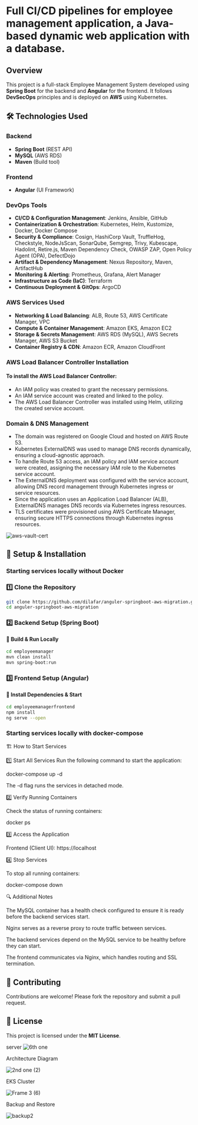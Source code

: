 # Full CI/CD pipelines for employee management application, a Java-based dynamic web application with a database.

## Overview

This project is a full-stack Employee Management System developed using **Spring Boot** for the backend and **Angular** for the frontend. It follows **DevSecOps** principles and is deployed on **AWS** using Kubernetes.

## 🛠 Technologies Used

### Backend

- **Spring Boot** (REST API)
- **MySQL** (AWS RDS)
- **Maven** (Build tool)

### Frontend

- **Angular** (UI Framework)

### DevOps Tools

- **CI/CD & Configuration Management**: Jenkins, Ansible, GitHub
- **Containerization & Orchestration**: Kubernetes, Helm, Kustomize, Docker, Docker Compose
- **Security & Compliance**: Cosign, HashiCorp Vault, TruffleHog, Checkstyle, NodeJsScan, SonarQube, Semgrep, Trivy, Kubescape, Hadolint, Retire.js, Maven Dependency Check, OWASP ZAP, Open Policy Agent (OPA), DefectDojo
- **Artifact & Dependency Management**: Nexus Repository, Maven, ArtifactHub
- **Monitoring & Alerting**: Prometheus, Grafana, Alert Manager
- **Infrastructure as Code (IaC)**: Terraform
- **Continuous Deployment & GitOps**: ArgoCD

### AWS Services Used

- **Networking & Load Balancing**: ALB, Route 53, AWS Certificate Manager, VPC
- **Compute & Container Management**: Amazon EKS, Amazon EC2
- **Storage & Secrets Management**: AWS RDS (MySQL), AWS Secrets Manager, AWS S3 Bucket
- **Container Registry & CDN**: Amazon ECR, Amazon CloudFront

### AWS Load Balancer Controller Installation
#### To install the AWS Load Balancer Controller:

- An IAM policy was created to grant the necessary permissions.
- An IAM service account was created and linked to the policy.
- The AWS Load Balancer Controller was installed using Helm, utilizing the created service account.

### Domain & DNS Management

- The domain was registered on Google Cloud and hosted on AWS Route 53.
- Kubernetes ExternalDNS was used to manage DNS records dynamically, ensuring a cloud-agnostic approach.
- To handle Route 53 access, an IAM policy and IAM service account were created, assigning the necessary IAM role to the Kubernetes service account.
- The ExternalDNS deployment was configured with the service account, allowing DNS record management through Kubernetes ingress or service resources.
- Since the application uses an Application Load Balancer (ALB), ExternalDNS manages DNS records via Kubernetes ingress resources.
- TLS certificates were provisioned using AWS Certificate Manager, ensuring secure HTTPS connections through Kubernetes ingress resources.

![aws-vault-cert](https://github.com/user-attachments/assets/873afc02-8386-4b46-a5fa-b4a5117a5df7)

## 🚀 Setup & Installation
### Starting services locally without Docker

### 1️⃣ Clone the Repository

```sh
git clone https://github.com/dilafar/anguler-springboot-aws-migration.git
cd anguler-springboot-aws-migration
```

### 2️⃣ Backend Setup (Spring Boot)

#### 🔹 Build & Run Locally

```sh
cd employeemanager
mvn clean install
mvn spring-boot:run
```

### 3️⃣ Frontend Setup (Angular)

#### 🔹 Install Dependencies & Start

```sh
cd employeemanagerfrontend
npm install
ng serve --open
```

### Starting services locally with docker-compose
🏗️ How to Start Services

1️⃣ Start All Services
Run the following command to start the application:

docker-compose up -d

The -d flag runs the services in detached mode.

2️⃣ Verify Running Containers

Check the status of running containers:

docker ps

3️⃣ Access the Application

Frontend (Client UI): https://localhost

4️⃣ Stop Services

To stop all running containers:

docker-compose down

🔍 Additional Notes

The MySQL container has a health check configured to ensure it is ready before the backend services start.

Nginx serves as a reverse proxy to route traffic between services.

The backend services depend on the MySQL service to be healthy before they can start.

The frontend communicates via Nginx, which handles routing and SSL termination.

## 🤝 Contributing

Contributions are welcome! Please fork the repository and submit a pull request.

## 📜 License

This project is licensed under the **MIT License**.




server
![6th one](https://github.com/user-attachments/assets/c6033846-b4f7-4395-963b-e213fd902442)


Architecture Diagram 

![2nd one  (2)](https://github.com/user-attachments/assets/830dd029-c67b-4ebe-a18d-57d9a9f3d226)



EKS Cluster 

![Frame 3 (6)](https://github.com/user-attachments/assets/1a39213c-f513-4564-b832-083188eea7a9)

Backup and Restore

![backup2](https://github.com/user-attachments/assets/c2ac3a8b-63bd-4698-a606-a35af3f9f95c)






